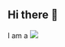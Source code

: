 ## Hi there 👋

I am a <a href="https://tab.4x.re"><img src="https://img.shields.io/badge/Supreme_ArchTabulator-TheHolyOrderOfTab-red?style=plastic&logoColor=rgb(236%2C%20234%2C%20229)"></a>


<!--
**Ynn/Ynn** is a ✨ _special_ ✨ repository because its `README.md` (this file) appears on your GitHub profile.

Here are some ideas to get you started:

- 🔭 I’m currently working on ...
- 🌱 I’m currently learning ...
- 👯 I’m looking to collaborate on ...
- 🤔 I’m looking for help with ...
- 💬 Ask me about ...
- 📫 How to reach me: ...
- 😄 Pronouns: ...
- ⚡ Fun fact: ...
-->
